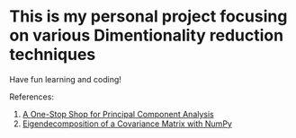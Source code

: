 # This is my personal project focusing on various Dimentionality reduction techniques
Have fun learning and coding!

References:
1. [A One-Stop Shop for Principal Component Analysis](https://towardsdatascience.com/a-one-stop-shop-for-principal-component-analysis-5582fb7e0a9c)
2. [Eigendecomposition of a Covariance Matrix with NumPy](https://rukshanpramoditha.medium.com/eigendecomposition-of-a-covariance-matrix-with-numpy-c953334c965d)